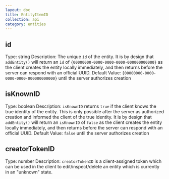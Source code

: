 ```yaml
---
layout: doc
title: EntityItemID
collection: api
category: entities
---
```


## id
Type: string
Description: The unique `id` of the entity. It is by design that `addEntity()` will return an `id` of `{00000000-0000-0000-0000-000000000000}` as the client creates the entity locally immediately, and then returns before the server can respond with an official UUID.
Default Value: `{00000000-0000-0000-0000-000000000000}` until the server authorizes creation

## isKnownID
Type: boolean
Description: `isKnownID` returns `true` if the client knows the true identity of the entity. This is only possible after the server as authorized creation and informed the client of the true identity. It is by design that `addEntity()` will return an `isKnownID` of `false` as the client creates the entity locally immediately, and then returns before the server can respond with an official UUID.
Default Value: `false` until the server authorizes creation

## creatorTokenID

Type: number
Description: `creatorTokenID` is a client-assigned token which can be used in the client to edit/inspect/delete an entity which is currently in an "unknown" state.